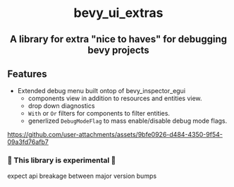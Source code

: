 
<div align="center">
    <h1> bevy_ui_extras </h1>
    <h2> A library for extra "nice to haves" for debugging bevy projects
</div>


## Features

- Extended debug menu built ontop of bevy_inspector_egui 
  - components view in addition to resources and entities view.
  - drop down diagnostics
  -  `With` or `Or` filters for components to filter entities. 
  - generlized `DebugModeFlag` to mass enable/disable debug mode flags.


https://github.com/user-attachments/assets/9bfe0926-d484-4350-9f54-09a3fd76afb7


<h3>
🚧 This library is experimental 🚧  
</h3>
expect api breakage between major version bumps
